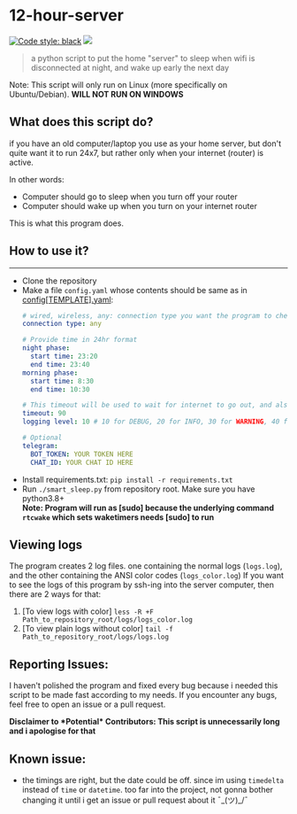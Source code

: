 # 12-hour-server
[![Code style: black](https://img.shields.io/badge/code%20style-black-000000.svg)](https://github.com/psf/black)
[![](https://img.shields.io/github/license/RoguedBear/12-hour-server)](LICENSE)



> a python script to put the home "server" to sleep when wifi is disconnected at night, and wake up early the next day

Note: This script will only run on Linux (more specifically on Ubuntu/Debian). **WILL NOT RUN ON WINDOWS**

## What does this script do?


if you have an old computer/laptop you use as your home server, 
but don't quite want it to run 24x7, but rather only when your internet (router) is active.

In other words:
- Computer should go to sleep when you turn off your router
- Computer should wake up when you turn on your internet router

This is what this program does.

## How to use it?

---
- Clone the repository
- Make a file `config.yaml` whose contents should be same as in [config[TEMPLATE].yaml](config%5BTEMPLATE%5D.yaml):
    ```yaml
    # wired, wireless, any: connection type you want the program to check for internet connectivity
    connection type: any
    
    # Provide time in 24hr format
    night phase:
      start time: 23:20
      end time: 23:40
    morning phase:
      start time: 8:30
      end time: 10:30
    
    # This timeout will be used to wait for internet to go out, and also to wait for internet to come back in
    timeout: 90
    logging level: 10 # 10 for DEBUG, 20 for INFO, 30 for WARNING, 40 for ERROR, 50 for CRITICAL logging level
    
    # Optional
    telegram:
      BOT_TOKEN: YOUR TOKEN HERE
      CHAT_ID: YOUR CHAT ID HERE

    ```
- Install requirements.txt: `pip install -r requirements.txt`
- Run `./smart_sleep.py` from repository root. Make sure you have python3.8+ \
**Note: Program will run as [sudo] because the underlying command `rtcwake` which sets waketimers needs [sudo] to run**

## Viewing logs


The program creates 2 log files. one containing the normal logs (`logs.log`), and the other containing the ANSI color codes (`logs_color.log`)
If you want to see the logs of this program by ssh-ing into the server computer, then there are 2 ways for that:
1) [To view logs with color] `less -R +F Path_to_repository_root/logs/logs_color.log`
2) [To view plain logs without color] `tail -f Path_to_repository_root/logs/logs.log`

## Reporting Issues:


I haven't polished the program and fixed every bug because i needed this script to be made fast according to my needs.
If you encounter any bugs, feel free to open an issue or a pull request.

**Disclaimer to \*Potential\* Contributors: This script is unnecessarily long and i apologise for that**

## Known issue:



- the timings are right, but the date could be off. since im using `timedelta` instead of `time` or `datetime`.
too far into the project, not gonna bother changing it until i get an issue or pull request about it 
¯\_(ツ)_/¯
